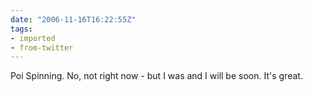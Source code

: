 ```yaml
---
date: "2006-11-16T16:22:55Z"
tags:
- imported
- from-twitter
---
```

Poi Spinning. No, not right now - but I was and I will be soon. It's great.
